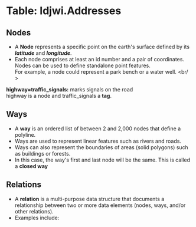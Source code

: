 # Table: Idjwi.Addresses

## Nodes
- A **Node** represents a specific point on the earth's surface defined by its ***latitude*** and ***longitude***. 
- Each node comprises at least an id number and a pair of coordinates.<br />
Nodes can be used to define standalone point features. <br />
For example, a node could represent a park bench or a water well. <br/ >

**highway=traffic_signals:** marks signals on the road <br />
highway is a node and traffic_signals a **tag**. <br />

## Ways
- A **way** is an ordered list of between 2 and 2,000 nodes that define a polyline. <br/>
- Ways are used to represent linear features such as rivers and roads. <br/>
- Ways can also represent the boundaries of areas (solid polygons) such as buildings or forests.<br/>
- In this case, the way's first and last node will be the same. This is called a **closed way**

## Relations
- A **relation** is a multi-purpose data structure that documents a relationship between two or more data elements (nodes, ways, and/or other relations). <br/>
- Examples include:
